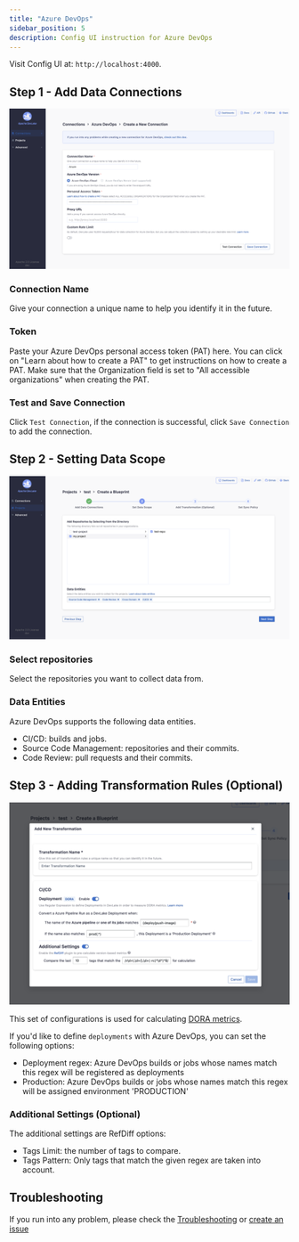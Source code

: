 ```yaml
---
title: "Azure DevOps"
sidebar_position: 5
description: Config UI instruction for Azure DevOps
---
```


Visit Config UI at: `http://localhost:4000`.

## Step 1 - Add Data Connections

![azuredevops-create-a-connection](images/azuredevops-create-a-connection.png)

### Connection Name

Give your connection a unique name to help you identify it in the future.

### Token

Paste your Azure DevOps personal access token (PAT) here. You can click on "Learn about how to create a PAT" to get instructions on how to create a PAT.
Make sure that the Organization field is set to "All accessible organizations" when creating the PAT.

### Test and Save Connection

Click `Test Connection`, if the connection is successful, click `Save Connection` to add the connection.

## Step 2 - Setting Data Scope

![azuredevops-set-data-scope](images/azuredevops-set-data-scope.png)

### Select repositories

Select the repositories you want to collect data from.

### Data Entities

Azure DevOps supports the following data entities.

- CI/CD: builds and jobs.
- Source Code Management: repositories and their commits.
- Code Review: pull requests and their commits.


## Step 3 - Adding Transformation Rules (Optional)

![azuredevops-set-transformation](images/azuredevops-set-transformation.png)

This set of configurations is used for calculating [DORA metrics](../DORA.md).

If you'd like to define `deployments` with Azure DevOps, you can set the following options:
- Deployment regex: Azure DevOps builds or jobs whose names match this regex will be registered as deployments
- Production: Azure DevOps builds or jobs whose names match this regex will be assigned environment 'PRODUCTION'

### Additional Settings (Optional)

The additional settings are RefDiff options:
- Tags Limit: the number of tags to compare.
- Tags Pattern: Only tags that match the given regex are taken into account.

## Troubleshooting

If you run into any problem, please check the [Troubleshooting](/Troubleshooting/Configuration.md) or [create an issue](https://github.com/apache/incubator-devlake/issues)
